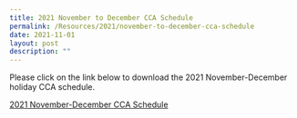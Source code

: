 ```yaml
---
title: 2021 November to December CCA Schedule
permalink: /Resources/2021/november-to-december-cca-schedule
date: 2021-11-01
layout: post
description: ""
---
```

Please click on the link below to download the 2021 November-December holiday CCA schedule.  
  
[2021 November-December CCA Schedule](https://docs.google.com/spreadsheets/d/192Wze4oipNrTHEi94DuRUakxUl0UlbxM/edit?usp=sharing&ouid=114076641539275533540&rtpof=true&sd=true)